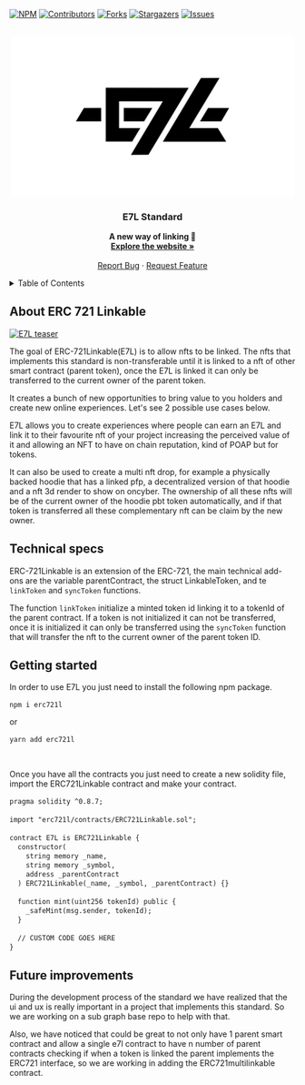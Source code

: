 <!-- Improved compatibility of back to top link: See: https://github.com/othneildrew/Best-README-Template/pull/73 -->

<a name="readme-top"></a>

[![NPM](https://img.shields.io/npm/v/erc721l?color=%23cc3534&style=for-the-badge&logo=npm&logoColor=white)](https://www.npmjs.com/package/erc721l)
[![Contributors][contributors-shield]][contributors-url]
[![Forks][forks-shield]][forks-url]
[![Stargazers][stars-shield]][stars-url]
[![Issues][issues-shield]][issues-url]

<!-- PROJECT LOGO -->
<br />
<div align="center">
  <a href="https://github.com/Racks-Labs/ERC721-Linkable">
    <picture>
      <source media="(prefers-color-scheme: light)" srcset="README/E7L-Black.svg">
      <source media="(prefers-color-scheme: dark)" srcset="README/E7L-White.svg">
      <img src="README/E7L-Black.svg" alt="E7L logo" width="500">
    </picture>
  </a>
<h3 align="center">E7L Standard</h3>
  <p align="center">
    <b>A new way of linking 🔗</b>
    <br />
    <a href="https://e7l.rackslabs.com"><strong>Explore the website »</strong></a>
    <br />
    <br />
    <a href="https://github.com/Racks-Labs/ERC721-Linkable/issues">Report Bug</a>
    ·
    <a href="https://github.com/Racks-Labs/ERC721-Linkable/issues">Request Feature</a>
  </p>
</div>

<!-- TABLE OF CONTENTS -->
<details>
  <summary>Table of Contents</summary>
  <ol>
    <li>
      <a href="#about-erc-721-linkable">About ERC 721-Linkable</a>
    </li>
    <li><a href="#technical-specs">Technical specs</a></li>
    <li><a href="#getting-started">Getting Started</a></li>
    <li><a href="#future-improvements">Future improvements</a></li>
  </ol>
</details>

## About ERC 721 Linkable

[![E7L teaser][e7l-teaser]](https://e7l.rackslabs.com)

The goal of ERC-721Linkable(E7L) is to allow nfts to be linked. The nfts that implements this standard is non-transferable until it is linked to a nft of other smart contract (parent token), once the E7L is linked it can only be transferred to the current owner of the parent token.

It creates a bunch of new opportunities to bring value to you holders and create new online experiences. Let's see 2 possible use cases below.

E7L allows you to create experiences where people can earn an E7L and link it to their favourite nft of your project increasing the perceived value of it and allowing an NFT to have on chain reputation, kind of POAP but for tokens.

It can also be used to create a multi nft drop, for example a physically backed hoodie that has a linked pfp, a decentralized version of that hoodie and a nft 3d render to show on oncyber. The ownership of all these nfts will be of the current owner of the hoodie pbt token automatically, and if that token is transferred all these complementary nft can be claim by the new owner.

## Technical specs

ERC-721Linkable is an extension of the ERC-721, the main technical add-ons are the variable parentContract, the struct LinkableToken, and te `linkToken` and `syncToken` functions.

The function `linkToken` initialize a minted token id linking it to a tokenId of the parent contract. If a token is not initialized it can not be transferred, once it is initialized it can only be transferred using the `syncToken` function that will transfer the nft to the current owner of the parent token ID.

## Getting started

In order to use E7L you just need to install the following npm package.

```shell
npm i erc721l
```

or

```shell
yarn add erc721l
```

<br/>

Once you have all the contracts you just need to create a new solidity file, import the ERC721Linkable contract and make your contract.

```solidity
pragma solidity ^0.8.7;

import "erc721l/contracts/ERC721Linkable.sol";

contract E7L is ERC721Linkable {
  constructor(
    string memory _name,
    string memory _symbol,
    address _parentContract
  ) ERC721Linkable(_name, _symbol, _parentContract) {}

  function mint(uint256 tokenId) public {
    _safeMint(msg.sender, tokenId);
  }

  // CUSTOM CODE GOES HERE
}
```

## Future improvements

During the development process of the standard we have realized that the ui and ux is really important in a project that implements this standard. So we are working on a sub graph base repo to help with that.

Also, we have noticed that could be great to not only have 1 parent smart contract and allow a single e7l contract to have n number of parent contracts checking if when a token is linked the parent implements the ERC721 interface, so we are working in adding the ERC721multilinkable contract.

<!-- MARKDOWN LINKS & IMAGES -->
<!-- https://www.markdownguide.org/basic-syntax/#reference-style-links -->

[contributors-shield]: https://img.shields.io/github/contributors/Racks-Labs/ERC721-Linkable.svg?style=for-the-badge
[contributors-url]: https://github.com/Racks-Labs/ERC721-Linkable/graphs/contributors
[forks-shield]: https://img.shields.io/github/forks/Racks-Labs/ERC721-Linkable.svg?style=for-the-badge
[forks-url]: https://github.com/Racks-Labs/ERC721-Linkable/network/members
[stars-shield]: https://img.shields.io/github/stars/Racks-Labs/ERC721-Linkable.svg?style=for-the-badge
[stars-url]: https://github.com/Racks-Labs/ERC721-Linkable/stargazers
[issues-shield]: https://img.shields.io/github/issues/Racks-Labs/ERC721-Linkable.svg?style=for-the-badge
[issues-url]: https://github.com/Racks-Labs/ERC721-Linkable/issues
[e7l-teaser]: README/Teaser.gif
